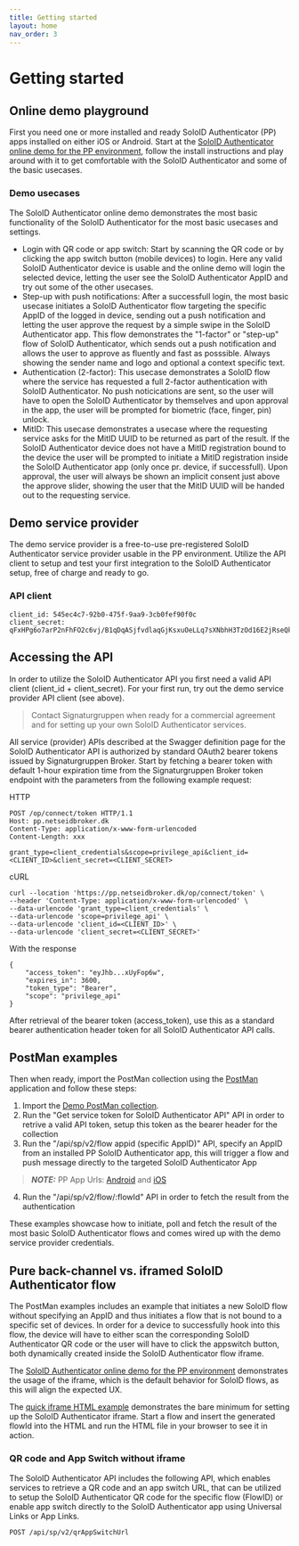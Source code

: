 ```yaml
---
title: Getting started
layout: home
nav_order: 3
---
```


# Getting started

## Online demo playground 
First you need one or more installed and ready SoloID Authenticator (PP) apps installed on either iOS or Android. 
Start at the [SoloID Authenticator online demo for the PP environment](https://demo-pp.soloid.dk), follow the install instructions and play around with it to get comfortable with the SoloID Authenticator and some of the basic usecases.

### Demo usecases
The SoloID Authenticator online demo demonstrates the most basic functionality of the SoloID Authenticator for the most basic usecases and settings.

* Login with QR code or app switch: Start by scanning the QR code or by clicking the app switch button (mobile devices) to login. Here any valid SoloID Authenticator device is usable and the online demo will login the selected device, letting the user see the SoloID Authenticator AppID and try out some of the other usecases.
* Step-up with push notifications: After a successfull login, the most basic usecase initiates a SoloID Authenticator flow targeting the specific AppID of the logged in device, sending out a push notification and letting the user approve the request by a simple swipe in the SoloID Authenticator app. This flow demonstrates the "1-factor" or "step-up" flow of SoloID Authenticator, which sends out a push notification and allows the user to approve as fluently and fast as posssible. Always showing the sender name and logo and optional a context specific text.
* Authentication (2-factor): This usecase demonstrates a SoloID flow where the service has requested a full 2-factor authentication with SoloID Authenticator. No push noticications are sent, so the user will have to open the SoloID Authenticator by themselves and upon approval in the app, the user will be prompted for biometric (face, finger, pin) unlock.
* MitID: This usecase demonstrates a usecase where the requesting service asks for the MitID UUID to be returned as part of the result. If the SoloID Authenticator device does not have a MitID registration bound to the device the user will be prompted to initiate a MitID registration inside the SoloID Authenticator app (only once pr. device, if successfull). Upon approval, the user will always be shown an implicit consent just above the approve slider, showing the user that the MitID UUID will be handed out to the requesting service.

## Demo service provider
The demo service provider is a free-to-use pre-registered SoloID Authenticator service provider usable in the PP environment.
Utilize the API client to setup and test your first integration to the SoloID Authenticator setup, free of charge and ready to go.

### API client
```
client_id: 545ec4c7-92b0-475f-9aa9-3cb0fef90f0c
client_secret: qFxHPg6o7arP2nFhFO2c6vj/B1qDqASjfvdlaqGjKsxuOeLLq7sXNbhH3TzOd16E2jRseQkyykmpJtwZEvPBlg==
```

## Accessing the API
In order to utilize the SoloID Authenticator API you first need a valid API client (client_id + client_secret). For your first run, try out the demo service provider API client (see above).

> Contact Signaturgruppen when ready for a commercial agreement and for setting up your own SoloID Authenticator services.

All service (provider) APIs described at the Swagger definition page for the SoloID Authenticator API is authorized by standard OAuth2 bearer tokens issued by Signaturgruppen Broker. Start by fetching a bearer token with default 1-hour expiration time from the Signaturgruppen Broker token endpoint with the parameters from the following example request:

HTTP
```
POST /op/connect/token HTTP/1.1
Host: pp.netseidbroker.dk
Content-Type: application/x-www-form-urlencoded
Content-Length: xxx

grant_type=client_credentials&scope=privilege_api&client_id=<CLIENT_ID>&client_secret=<CLIENT_SECRET>
```

cURL
```
curl --location 'https://pp.netseidbroker.dk/op/connect/token' \
--header 'Content-Type: application/x-www-form-urlencoded' \
--data-urlencode 'grant_type=client_credentials' \
--data-urlencode 'scope=privilege_api' \
--data-urlencode 'client_id=<CLIENT_ID>' \
--data-urlencode 'client_secret=<CLIENT_SECRET>'
```

With the response
```
{
    "access_token": "eyJhb...xUyFop6w",
    "expires_in": 3600,
    "token_type": "Bearer",
    "scope": "privilege_api"
}
```
After retrieval of the bearer token (access_token), use this as a standard bearer authentication header token for all SoloID Authenticator API calls.

## PostMan examples
Then when ready, import the PostMan collection using the [PostMan](https://www.postman.com/) application and follow these steps: 

1) Import the [Demo PostMan collection](https://raw.githubusercontent.com/Signaturgruppen-A-S/soloid-authenticator-documentation/main/postman/SoloID%20API%20PP%20Demo.postman_collection.json).
2) Run the "Get service token for SoloID Authenticator API" API in order to retrive a valid API token, setup this token as the bearer header for the collection
3) Run the "/api/sp/v2/flow appid (specific AppID)" API, specify an AppID from an installed PP SoloID Authenticator app, this will trigger a flow and push message directly to the targeted SoloID Authenticator App
> **_NOTE:_**  PP App Urls: [Android](https://appdistribution.firebase.dev/i/07887ac4154f4cae) and [iOS](https://testflight.apple.com/join/Vwc72iPI)
4) Run the "/api/sp/v2/flow/:flowId" API in order to fetch the result from the authentication

These examples showcase how to initiate, poll and fetch the result of the most basic SoloID Authenticator flows and comes wired up with the demo service provider credentials.

## Pure back-channel vs. iframed SoloID Authenticator flow
The PostMan examples includes an example that initiates a new SoloID flow without specifying an AppID and thus initiates a flow that is not bound to a specific set of devices. In order for a device to successfully hook into this flow, the device will have to either scan the corresponding SoloID Authenticator QR code or the user will have to click the appswitch button, both dynamically created inside the SoloID Authenticator flow iframe.

The [SoloID Authenticator online demo for the PP environment](https://demo-pp.soloid.dk) demonstrates the usage of the iframe, which is the default behavior for SoloID flows, as this will align the expected UX.

The [quick iframe HTML example](https://raw.githubusercontent.com/Signaturgruppen-A-S/soloid-authenticator-documentation/main/iframe-example/soloid-authenticator-iframe-example.html) demonstrates the bare minimum for setting up the SoloID Authenticator iframe. Start a flow and insert the generated flowId into the HTML and run the HTML file in your browser to see it in action. 

### QR code and App Switch without iframe
The SoloID Authenticator API includes the following API, which enables services to retrieve a QR code and an app switch URL, that can be utilized to setup the SoloID Authenticator QR code for the specific flow (FlowID) or enable app switch directly to the SoloID Authenticator app using Universal Links  or App Links.

```
POST /api/sp/v2/qrAppSwitchUrl
```
